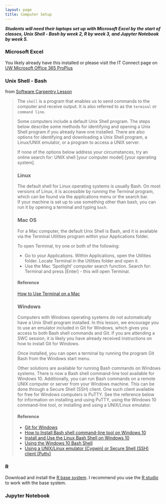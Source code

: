 ```yaml
---
layout: page
title: Computer Setup
---
```


***Students will need their laptops set up with Microsoft Excel by the start of
classes, Unix Shell - Bash by week 2, R by week 3, and Jupyter Notebook by week 5.***

### Microsoft Excel

You likely already have this installed or please visit the IT Connect page on [UW Microsoft Office 365 ProPlus](https://itconnect.uw.edu/wares/uware/microsoft/microsoft-office-365-proplus/)

### Unix Shell - Bash      

from [Software Carpentry Lesson](https://github.com/swcarpentry/shell-novice/blob/gh-pages/setup.md)    
> The `shell` is a program that enables us to send commands to the computer and receive output. It is also referred to as the `terminal` or `command line`.
>
> Some computers include a default Unix Shell program.
> The steps below describe some methods for identifying and opening a Unix Shell program if you already have one installed.
> There are also options for identifying and downloading a Unix Shell program, a Linux/UNIX emulator, or a program to access a UNIX server.
>
> If none of the options below address your circumstances, try an online search for: UNIX shell [your computer model] [your operating system].
>
> ### Linux
> The default shell for Linux operating systems is usually Bash.
> On most versions of Linux, it is accessible by running the Terminal program,
>  which can be found via the applications menu or the search bar.  
> If your machine is set up to use something other than bash, you can run it by opening a terminal and typing `bash`.
>
> ### Mac OS
> For a Mac computer, the default Unix Shell is Bash,
> and it is available via the Terminal Utilities program within your Applications folder.
>
> To open Terminal, try one or both of the following:
> * Go to your Applications. Within Applications, open the Utilities folder. Locate Terminal in the Utilities folder and open it.
> * Use the Mac ‘Spotlight’ computer search function. Search for: Terminal and press [Enter] - this will open Terminal.
>
> #### Reference
> [How to Use Terminal on a Mac](http://www.macworld.co.uk/feature/mac-software/how-use-terminal-on-mac-3608274/)
>
> ### Windows
> Computers with Windows operating systems do not automatically have a Unix Shell program installed.
> In this lesson, we encourage you to use an emulator included in Git for Windows,
> which gives you access to both Bash shell commands and Git.
> If you are attending a SWC session, it is likely you have already received instructions on how to install Git for Windows.
>
> Once installed, you can open a terminal by running the program Git Bash from the Windows start menu.
>
> Other solutions are available for running Bash commands on Windows systems.
> There is now a Bash shell command-line tool available for Windows 10.
> Additionally, you can run Bash commands on a remote UNIX computer or server from your Windows machine.
> This can be done through a Secure Shell (SSH) client.
> One such client available for free for Windows computers is PuTTY.
> See the reference below for information on installing and using PuTTY,
> using the Windows 10 command-line tool, or installing and using a UNIX/Linux emulator.
>
> #### Reference
> * [Git for Windows](https://git-for-windows.github.io/)
> * [How to Install Bash shell command-line tool on Windows 10](https://www.windowscentral.com/how-install-bash-shell-command-line-windows-10)
> * [Install and Use the Linux Bash Shell on Windows 10](https://www.howtogeek.com/249966/how-to-install-and-use-the-linux-bash-shell-on-windows-10/)
> * [Using the Windows 10 Bash Shell](https://www.howtogeek.com/265900/everything-you-can-do-with-windows-10s-new-bash-shell/)
> * [Using a UNIX/Linux emulator (Cygwin) or Secure Shell (SSH) client (Putty)](http://faculty.smu.edu/reynolds/unixtut/windows.html)


### R

Download and install the [R base system](http://cran.rstudio.com/). I recommend you use the [R studio](http://www.rstudio.com/products/rstudio/download/) to work with the base system.

### Jupyter Notebook
